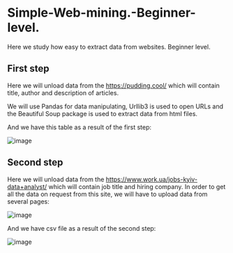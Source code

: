 # Simple-Web-mining.-Beginner-level.
Here we study how easy to extract data from websites. Beginner level.
## First step
Here we will unload data from the https://pudding.cool/ which will contain title, author and description of articles.

We will use Pandas for data manipulating, Urllib3 is used to open URLs and the Beautiful Soup package is used to extract data from html files.

And we have this table as a result of the first step:

![image](https://user-images.githubusercontent.com/28656085/109817387-8e2a0d00-7c3a-11eb-9de1-bfa6f43321cd.png)

## Second step
Here we will unload data from the https://www.work.ua/jobs-kyiv-data+analyst/ which will contain job title and hiring company.
In order to get all the data on request from this site, we will have to upload data from several pages:

![image](https://user-images.githubusercontent.com/28656085/109988509-437ac480-7d10-11eb-8174-49bab1b2723c.png)

And we have csv file as a result of the second step:

![image](https://user-images.githubusercontent.com/28656085/109988630-660cdd80-7d10-11eb-9222-38f98811e815.png)

